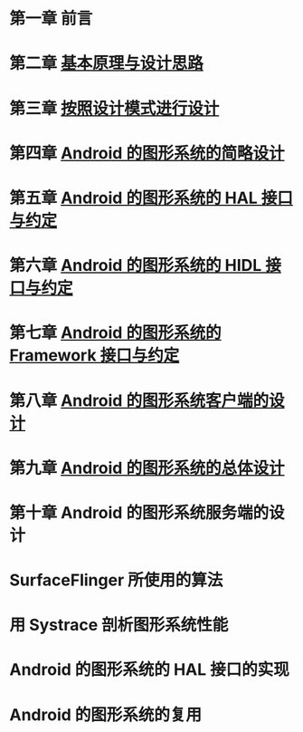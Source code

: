 # 第一章 前言

# 第二章 [基本原理与设计思路](original-design/original-design.md)

# 第三章 [按照设计模式进行设计](pattern-design/pattern-design.md)

# 第四章 [Android 的图形系统的简略设计](brief-design/brief-design.md)

# 第五章 [Android 的图形系统的 HAL 接口与约定](hal-design/hal-module.md)

# 第六章 [Android 的图形系统的 HIDL 接口与约定](hidl-design/hidl-design.md)

# 第七章 [Android 的图形系统的 Framework 接口与约定](framework-design/framework-design.md)

# 第八章 [Android 的图形系统客户端的设计](client-design/client-design.md)

# 第九章 [Android 的图形系统的总体设计](general-design/general-design.md)

# 第十章 Android 的图形系统服务端的设计

# SurfaceFlinger 所使用的算法
# 用 Systrace 剖析图形系统性能
# Android 的图形系统的 HAL 接口的实现
# Android 的图形系统的复用

